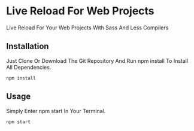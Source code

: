 # Live Reload For Web Projects

Live Reload For Your Web Projects With Sass And Less Compilers

## Installation

Just Clone Or Download The Git Repository And Run npm install To Install All Dependencies.

    npm install

## Usage

Simply Enter npm start In Your Terminal.

    npm start 